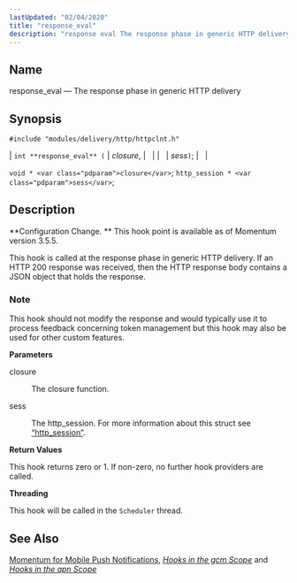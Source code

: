 ```yaml
---
lastUpdated: "02/04/2020"
title: "response_eval"
description: "response eval The response phase in generic HTTP delivery int response eval closure sess void closure http session sess Configuration Change This hook point is available as of Momentum version 3 5 5 This hook is called at the response phase in generic HTTP delivery If an HTTP 200 response..."
---
```


<a name="hooks.http_response_eval"></a> 
## Name

response_eval — The response phase in generic HTTP delivery

## Synopsis

`#include "modules/delivery/http/httpclnt.h"`

| `int **response_eval** (` | <var class="pdparam">closure</var>, |   |
|   | <var class="pdparam">sess</var>`)`; |   |

`void * <var class="pdparam">closure</var>`;
`http_session * <var class="pdparam">sess</var>`;<a name="idp29846688"></a> 
## Description

**Configuration Change. ** This hook point is available as of Momentum version 3.5.5.

This hook is called at the response phase in generic HTTP delivery. If an HTTP 200 response was received, then the HTTP response body contains a JSON object that holds the response.

### Note

This hook should not modify the response and would typically use it to process feedback concerning token management but this hook may also be used for other custom features.

**<a name="idp29850832"></a> Parameters**

<dl class="variablelist">

<dt>closure</dt>

<dd>

The closure function.

</dd>

<dt>sess</dt>

<dd>

The http_session. For more information about this struct see [“http_session”](/momentum/3/3-api/structs-http-session).

</dd>

</dl>

**<a name="idp29855888"></a> Return Values**

This hook returns zero or 1\. If non-zero, no further hook providers are called.

**<a name="idp29856864"></a> Threading**

This hook will be called in the `Scheduler` thread.

<a name="idp29858384"></a> 
## See Also

[Momentum for Mobile Push Notifications](/momentum/3/3-push), [*Hooks in the gcm Scope*](/momentum/3/3-api/hooks-gcm) and [*Hooks in the apn Scope*](/momentum/3/3-api/hooks-apn)